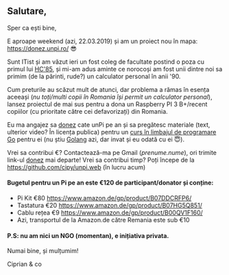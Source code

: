 ## Salutare,

Sper ca ești bine,

E aproape weekend (azi, 22.03.2019) și am un proiect nou în mapa: https://donez.unpi.ro/ 😎

Sunt ITist și am văzut ieri un fost coleg de facultate postind o poza cu primul lui [HC'85](https://duckduckgo.com/?q=hc+85+calculator+romanesc&iax=images&ia=images&iaf=type%3Aphoto-photo), și mi-am adus aminte ce norocoși am fost unii dintre noi sa primim (de la părinti, rude?) un calculator personal în anii '90.

Cum preturile au scăzut mult de atunci, dar problema a rămas în esența aceeași (_nu toți/multi copii în Romania își permit un calculator personal_), lansez proiectul de mai sus pentru a dona un Raspberry PI 3 B+/recent copiilor (cu prioritate către cei defavorizați) din Romania.

Eu ma angajez sa [donez](https://donez.unpi.ro/) cate unPi pe an și sa pregătesc materiale (text, ulterior video? În licența publica) pentru un [curs în limbajul de programare Go](https://go.unpi.ro/) pentru ei (nu știu [Golang](https://go-tour-ro.appspot.com/) azi, dar invat și eu odată cu ei 😇).

Vrei sa contribui €? Contactează-ma pe Gmail (_prenume.nume_), ori trimite link-ul [donez](https://donez.unpi.ro/) mai departe!
Vrei sa contribui timp? Poți începe de la https://github.com/cipy/unpi.web (în lucru acum)

#### Bugetul pentru un Pi pe an este €120 de participant/donator și conține:

- Pi Kit €80 https://www.amazon.de/gp/product/B07DDCRFP6/
- Tastatura €20 https://www.amazon.de/gp/product/B07HG5Q851/
- Cablu rețea €9 https://www.amazon.de/gp/product/B00QV1F160/
- Azi, transportul de la Amazon.de către Remania este sub €10


#### P.S: nu am nici un NGO (momentan), e inițiativa privata.


Numai bine, și mulțumim!

Ciprian & co
